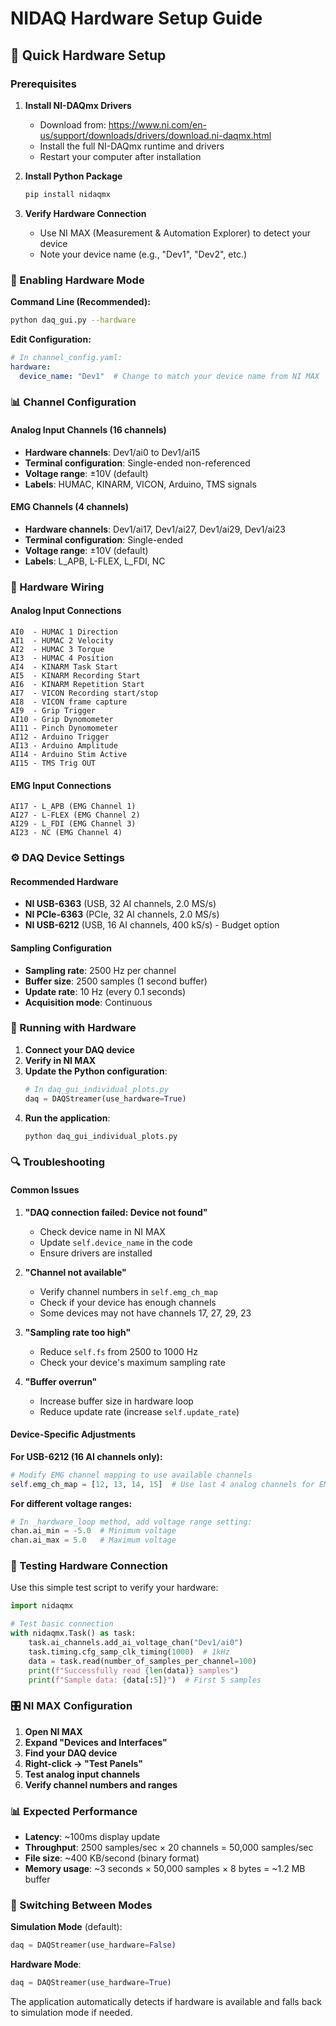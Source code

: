# NIDAQ Hardware Setup Guide

## 🔧 Quick Hardware Setup

### Prerequisites

1. **Install NI-DAQmx Drivers**
   - Download from: https://www.ni.com/en-us/support/downloads/drivers/download.ni-daqmx.html
   - Install the full NI-DAQmx runtime and drivers
   - Restart your computer after installation

2. **Install Python Package**
   ```bash
   pip install nidaqmx
   ```

3. **Verify Hardware Connection**
   - Use NI MAX (Measurement & Automation Explorer) to detect your device
   - Note your device name (e.g., "Dev1", "Dev2", etc.)

### 🎯 Enabling Hardware Mode

**Command Line (Recommended):**
```bash
python daq_gui.py --hardware
```

**Edit Configuration:**
```yaml
# In channel_config.yaml:
hardware:
  device_name: "Dev1"  # Change to match your device name from NI MAX
```

### 📊 Channel Configuration

#### Analog Input Channels (16 channels)
- **Hardware channels**: Dev1/ai0 to Dev1/ai15
- **Terminal configuration**: Single-ended non-referenced
- **Voltage range**: ±10V (default)
- **Labels**: HUMAC, KINARM, VICON, Arduino, TMS signals

#### EMG Channels (4 channels)
- **Hardware channels**: Dev1/ai17, Dev1/ai27, Dev1/ai29, Dev1/ai23
- **Terminal configuration**: Single-ended
- **Voltage range**: ±10V (default)
- **Labels**: L_APB, L-FLEX, L_FDI, NC

### 🔌 Hardware Wiring

#### Analog Input Connections
```
AI0  - HUMAC 1 Direction
AI1  - HUMAC 2 Velocity  
AI2  - HUMAC 3 Torque
AI3  - HUMAC 4 Position
AI4  - KINARM Task Start
AI5  - KINARM Recording Start
AI6  - KINARM Repetition Start
AI7  - VICON Recording start/stop
AI8  - VICON frame capture
AI9  - Grip Trigger
AI10 - Grip Dynomometer
AI11 - Pinch Dynomometer
AI12 - Arduino Trigger
AI13 - Arduino Amplitude
AI14 - Arduino Stim Active
AI15 - TMS Trig OUT
```

#### EMG Input Connections
```
AI17 - L_APB (EMG Channel 1)
AI27 - L-FLEX (EMG Channel 2)  
AI29 - L_FDI (EMG Channel 3)
AI23 - NC (EMG Channel 4)
```

### ⚙️ DAQ Device Settings

#### Recommended Hardware
- **NI USB-6363** (USB, 32 AI channels, 2.0 MS/s)
- **NI PCIe-6363** (PCIe, 32 AI channels, 2.0 MS/s)
- **NI USB-6212** (USB, 16 AI channels, 400 kS/s) - Budget option

#### Sampling Configuration
- **Sampling rate**: 2500 Hz per channel
- **Buffer size**: 2500 samples (1 second buffer)
- **Update rate**: 10 Hz (every 0.1 seconds)
- **Acquisition mode**: Continuous

### 🚀 Running with Hardware

1. **Connect your DAQ device**
2. **Verify in NI MAX**
3. **Update the Python configuration**:
   ```python
   # In daq_gui_individual_plots.py
   daq = DAQStreamer(use_hardware=True)
   ```
4. **Run the application**:
   ```bash
   python daq_gui_individual_plots.py
   ```

### 🔍 Troubleshooting

#### Common Issues

1. **"DAQ connection failed: Device not found"**
   - Check device name in NI MAX
   - Update `self.device_name` in the code
   - Ensure drivers are installed

2. **"Channel not available"**
   - Verify channel numbers in `self.emg_ch_map`
   - Check if your device has enough channels
   - Some devices may not have channels 17, 27, 29, 23

3. **"Sampling rate too high"**
   - Reduce `self.fs` from 2500 to 1000 Hz
   - Check your device's maximum sampling rate

4. **"Buffer overrun"**
   - Increase buffer size in hardware loop
   - Reduce update rate (increase `self.update_rate`)

#### Device-Specific Adjustments

**For USB-6212 (16 AI channels only):**
```python
# Modify EMG channel mapping to use available channels
self.emg_ch_map = [12, 13, 14, 15]  # Use last 4 analog channels for EMG
```

**For different voltage ranges:**
```python
# In _hardware_loop method, add voltage range setting:
chan.ai_min = -5.0  # Minimum voltage
chan.ai_max = 5.0   # Maximum voltage
```

### 📝 Testing Hardware Connection

Use this simple test script to verify your hardware:

```python
import nidaqmx

# Test basic connection
with nidaqmx.Task() as task:
    task.ai_channels.add_ai_voltage_chan("Dev1/ai0")
    task.timing.cfg_samp_clk_timing(1000)  # 1kHz
    data = task.read(number_of_samples_per_channel=100)
    print(f"Successfully read {len(data)} samples")
    print(f"Sample data: {data[:5]}")  # First 5 samples
```

### 🎛️ NI MAX Configuration

1. **Open NI MAX**
2. **Expand "Devices and Interfaces"**
3. **Find your DAQ device**
4. **Right-click → "Test Panels"**
5. **Test analog input channels**
6. **Verify channel numbers and ranges**

### 📊 Expected Performance

- **Latency**: ~100ms display update
- **Throughput**: 2500 samples/sec × 20 channels = 50,000 samples/sec
- **File size**: ~400 KB/second (binary format)
- **Memory usage**: ~3 seconds × 50,000 samples × 8 bytes = ~1.2 MB buffer

### 🔄 Switching Between Modes

**Simulation Mode** (default):
```python
daq = DAQStreamer(use_hardware=False)
```

**Hardware Mode**:
```python
daq = DAQStreamer(use_hardware=True)
```

The application automatically detects if hardware is available and falls back to simulation mode if needed.